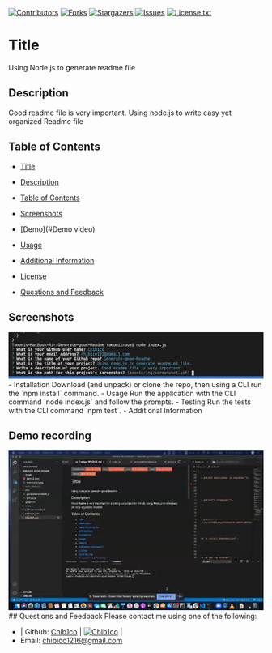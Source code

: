 [contributors-shield]: https://img.shields.io/github/contributors/Chib1co/Using-Node.js-to-generate-readme-file.svg?style=flat-square
  [contributors-url]: https://github.com/Chib1co/Using-Node.js-to-generate-readme-file/graphs/contributors
  [forks-shield]: https://img.shields.io/github/forks/Chib1co/Using-Node.js-to-generate-readme-file.svg?style=flat-square
  [forks-url]: https://github.com/Chib1co/Using-Node.js-to-generate-readme-file/network/members
  [stars-shield]: https://img.shields.io/github/stars/Chib1co/Using-Node.js-to-generate-readme-file.svg?style=flat-square
  [stars-url]: https://github.com/Chib1co/Using-Node.js-to-generate-readme-file/stargazers
  [issues-shield]: https://img.shields.io/github/issues/Chib1co/Using-Node.js-to-generate-readme-file.svg?style=flat-square
  [issues-url]: https://github.com/Chib1co/Using-Node.js-to-generate-readme-file/issues
  [license-shield]: https://img.shields.io/github/license/Chib1co/Using-Node.js-to-generate-readme-file.svg?style=flat-square
  [license-url]: https://github.com/Chib1co/Using-Node.js-to-generate-readme-file/blob/master/LICENSE.txt
  [![Contributors][contributors-shield]][contributors-url] [![Forks][forks-shield]][forks-url] [![Stargazers][stars-shield]][stars-url] [![Issues][issues-shield]][issues-url] [![License.txt][license-shield]][license-url]
  # Title 
  Using Node.js to generate readme file
  ## Description
  Good readme file is very important. Using node.js to write easy yet organized Readme file
  ## Table of Contents
  - [Title](#title)
  - [Description](#description)
  - [Table of Contents](#table-of-contents)
  - [Screenshots](#screenshots)
  - [Demo](#Demo video)
  - [Usage](#usage)
  
  - [Additional Information](#additional-information)
  - [License](#license)
  - [Questions and Feedback](#questions-and-feedback)
  ## Screenshots
  <img src="image/screenshot.png" alt="Using Node.js to generate readme file"/>
  - Installation
  Download (and unpack) or clone the repo, then using a CLI run the `npm install` command.
  - Usage
  Run the application with the CLI command `node index.js` and follow the prompts.
  - Testing
  Run the tests with the CLI command `npm test`.
  - Additional Information
  
  ## Demo recording
  <img src="image/Demo.gif" alt="Using Node.js to generate readme file"/>
  ## Questions and Feedback
  Please contact me using one of the following:
 
  - | Github: [Chib1co](https://gist.github.com/Chib1co) | [<img src="https://avatars.githubusercontent.com/u/73736986?v=4" height="30" width="30" alt="Chib1co"/>](https://gist.github.com/Chib1co) |
  - Email: chibico1216@gmail.com